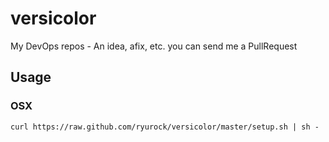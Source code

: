 versicolor
=================

My DevOps repos - An idea, afix, etc. you can send me a PullRequest

## Usage 

### OSX

```
curl https://raw.github.com/ryurock/versicolor/master/setup.sh | sh -
```
